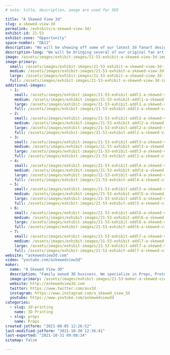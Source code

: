 ```yaml
---
# note: title, description, image are used for SEO

title: "A Skewed View 3d"
slug: a-skewed-view-3d
permalink: /exhibits/a-skewed-view-3d/
exhibit-id: 21-53
exhibit-zone: "Opportunity"
space-number: "OA11"
description: "We will be showing off some of our latest 3d fanart designs we have modeled &amp; 3d printed. "
description-long: "We will be bringing several of our original fan art designs based on video games, movies, etc that my sons and I enjoy together. We will be bringing a 3d printed house we have textured and finished. We will be bringing a digital picture frame or two to run pics of 3d renders we have done. We will also be bringing our tablet to showcase some full 3d architecture video presentations we have done recently. We will be discussing all of the mentioned above with any and all visitors to OMF. We are stoked to be back at OMF and look forward to seeing everyone there. God bless"
image: /assets/images/exhibit-images/21-53-exhibit-a-skewed-view-3d-img-20210822-114534-large.jpg
image-primary: 
  small: /assets/images/exhibit-images/21-53-exhibit-a-skewed-view-3d-img-20210822-114534-small.jpg
  medium: /assets/images/exhibit-images/21-53-exhibit-a-skewed-view-3d-img-20210822-114534-medium.jpg
  large: /assets/images/exhibit-images/21-53-exhibit-a-skewed-view-3d-img-20210822-114534-large.jpg
  full: /assets/images/exhibit-images/21-53-exhibit-a-skewed-view-3d-img-20210822-114534-full.jpg
additional-images: 
  - 1:
    small: /assets/images/exhibit-images/21-53-exhibit-addl1-a-skewed-view-3d-img-20210822-114543-small.jpg
    medium: /assets/images/exhibit-images/21-53-exhibit-addl1-a-skewed-view-3d-img-20210822-114543-medium.jpg
    large: /assets/images/exhibit-images/21-53-exhibit-addl1-a-skewed-view-3d-img-20210822-114543-large.jpg
    full: /assets/images/exhibit-images/21-53-exhibit-addl1-a-skewed-view-3d-img-20210822-114543-full.jpg
  - 2:
    small: /assets/images/exhibit-images/21-53-exhibit-addl2-a-skewed-view-3d-img-20210822-114549-small.jpg
    medium: /assets/images/exhibit-images/21-53-exhibit-addl2-a-skewed-view-3d-img-20210822-114549-medium.jpg
    large: /assets/images/exhibit-images/21-53-exhibit-addl2-a-skewed-view-3d-img-20210822-114549-large.jpg
    full: /assets/images/exhibit-images/21-53-exhibit-addl2-a-skewed-view-3d-img-20210822-114549-full.jpg
  - 3:
    small: /assets/images/exhibit-images/21-53-exhibit-addl3-a-skewed-view-3d-img-20210822-114554-small.jpg
    medium: /assets/images/exhibit-images/21-53-exhibit-addl3-a-skewed-view-3d-img-20210822-114554-medium.jpg
    large: /assets/images/exhibit-images/21-53-exhibit-addl3-a-skewed-view-3d-img-20210822-114554-large.jpg
    full: /assets/images/exhibit-images/21-53-exhibit-addl3-a-skewed-view-3d-img-20210822-114554-full.jpg
  - 4:
    small: /assets/images/exhibit-images/21-53-exhibit-addl4-a-skewed-view-3d-img-20210822-114603-small.jpg
    medium: /assets/images/exhibit-images/21-53-exhibit-addl4-a-skewed-view-3d-img-20210822-114603-medium.jpg
    large: /assets/images/exhibit-images/21-53-exhibit-addl4-a-skewed-view-3d-img-20210822-114603-large.jpg
    full: /assets/images/exhibit-images/21-53-exhibit-addl4-a-skewed-view-3d-img-20210822-114603-full.jpg
  - 5:
    small: /assets/images/exhibit-images/21-53-exhibit-addl5-a-skewed-view-3d-img-20210822-114800-small.jpg
    medium: /assets/images/exhibit-images/21-53-exhibit-addl5-a-skewed-view-3d-img-20210822-114800-medium.jpg
    large: /assets/images/exhibit-images/21-53-exhibit-addl5-a-skewed-view-3d-img-20210822-114800-large.jpg
    full: /assets/images/exhibit-images/21-53-exhibit-addl5-a-skewed-view-3d-img-20210822-114800-full.jpg
  - 6:
    small: /assets/images/exhibit-images/21-53-exhibit-addl6-a-skewed-view-3d-table-1-small.png
    medium: /assets/images/exhibit-images/21-53-exhibit-addl6-a-skewed-view-3d-table-1-medium.png
    large: /assets/images/exhibit-images/21-53-exhibit-addl6-a-skewed-view-3d-table-1-large.png
    full: /assets/images/exhibit-images/21-53-exhibit-addl6-a-skewed-view-3d-table-1-full.png
  - 7:
    small: /assets/images/exhibit-images/21-53-exhibit-addl7-a-skewed-view-3d-table-2-small.png
    medium: /assets/images/exhibit-images/21-53-exhibit-addl7-a-skewed-view-3d-table-2-medium.png
    large: /assets/images/exhibit-images/21-53-exhibit-addl7-a-skewed-view-3d-table-2-large.png
    full: /assets/images/exhibit-images/21-53-exhibit-addl7-a-skewed-view-3d-table-2-full.png
website: "askewedview3d.com"
video: "youtube.com/askewedview3d"
maker: 
  name: "A Skewed View 3D"
  description: "Family owned 3D business. We specialize in Props, Prototyping, Archviz, 3d Architectural designs, models, renders &amp; prints. We love helping others bring their ideas to life and/or helping them visualize their dream homes with our design, drafting &amp; 3d services. "
  image-primary: /assets/images/exhibit-images/21-53-maker-a-skewed-view-3d-logo-final-medium.png
  website: http://askewedview3d.com
  twitter: https://www.twitter.com/asv3d
  instagram: https://www.instagram.com/a_skewed_view_3d
  youtube: https://www.youtube.com/askewedview3d
categories: 
  - slug: 3d-printing
    name: 3D Printing
  - slug: props
    name: Props
created-jotform: "2021-08-05 12:26:52"
last-modified-jotform: "2021-10-30 12:36:41"
last-exported: "2021-10-31 09:08:34"
sitemap: false

---
```


